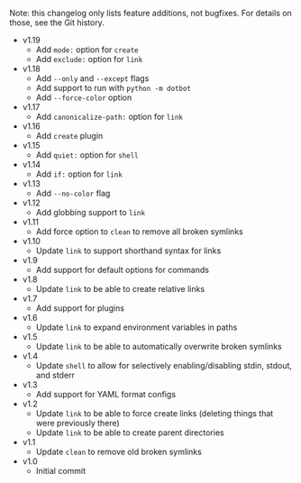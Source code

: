 Note: this changelog only lists feature additions, not bugfixes. For details on
those, see the Git history.

* v1.19
    * Add `mode:` option for `create`
    * Add `exclude:` option for `link`
* v1.18
    * Add `--only` and `--except` flags
    * Add support to run with `python -m dotbot`
    * Add `--force-color` option
* v1.17
    * Add `canonicalize-path:` option for `link`
* v1.16
    * Add `create` plugin
* v1.15
    * Add `quiet:` option for `shell`
* v1.14
    * Add `if:` option for `link`
* v1.13
    * Add `--no-color` flag
* v1.12
    * Add globbing support to `link`
* v1.11
    * Add force option to `clean` to remove all broken symlinks
* v1.10
    * Update `link` to support shorthand syntax for links
* v1.9
    * Add support for default options for commands
* v1.8
    * Update `link` to be able to create relative links
* v1.7
    * Add support for plugins
* v1.6
    * Update `link` to expand environment variables in paths
* v1.5
    * Update `link` to be able to automatically overwrite broken symlinks
* v1.4
    * Update `shell` to allow for selectively enabling/disabling stdin, stdout,
      and stderr
* v1.3
    * Add support for YAML format configs
* v1.2
    * Update `link` to be able to force create links (deleting things that were
      previously there)
    * Update `link` to be able to create parent directories
* v1.1
    * Update `clean` to remove old broken symlinks
* v1.0
    * Initial commit

